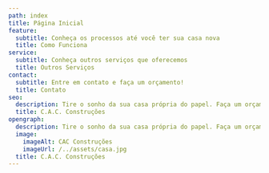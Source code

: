 ```yaml
---
path: index
title: Página Inicial
feature:
  subtitle: Conheça os processos até você ter sua casa nova
  title: Como Funciona
service:
  subtitle: Conheça outros serviços que oferecemos
  title: Outros Serviços
contact:
  subtitle: Entre em contato e faça um orçamento!
  title: Contato
seo:
  description: Tire o sonho da sua casa própria do papel. Faça um orçamento!
  title: C.A.C. Construções
opengraph:
  description: Tire o sonho da sua casa própria do papel. Faça um orçamento!
  image:
    imageAlt: CAC Construções
    imageUrl: /../assets/casa.jpg
  title: C.A.C. Construções
---
```


